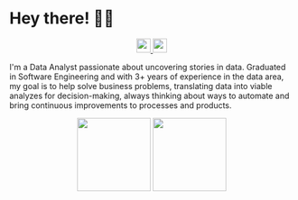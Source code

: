 # Hey there! 👋🏽

<div align="center">
    <a href="https://www.linkedin.com/in/ceciliasilvads/" target="_blank">
        <img height="25em" src="https://img.shields.io/badge/-LinkedIn-beabfd?style=for-the-badge&logo=linkedin&logoColor=white" target="_blank">
    </a>
    <a href="https://www.hackerrank.com/ceciliasilvadsza" target="_blank">
        <img height="25em" src="https://img.shields.io/badge/-hackerRank-beabfd?style=for-the-badge&logo=HackerRank&logoColor=white" target="_blank">
    </a> 
</div>

I'm a Data Analyst passionate about uncovering stories in data. Graduated in Software Engineering and with 3+ years of experience in the data area, my goal is to help solve business problems, translating data into viable analyzes for decision-making, always thinking about ways to automate and bring continuous improvements to processes and products.

<div align="center">
  <img height="130em" src="https://github-readme-stats.vercel.app/api?username=ceciliasilvads&theme=tokyonight&show_icons=true&bg_color=2F2F3E&title_color=d18aff&text_color=fff&icon_color=&d18aff&include_all_commits=true&count_private=true&hide_border=true"/>
  <img height="130em" src="https://github-readme-stats.vercel.app/api/top-langs/?username=ceciliasilvads&theme=tokyonight&langs_count=7&bg_color=2F2F3E&title_color=d18aff&text_color=fff&icon_color=BE90F2&layout=compact&hide_border=true"/>
</div>
